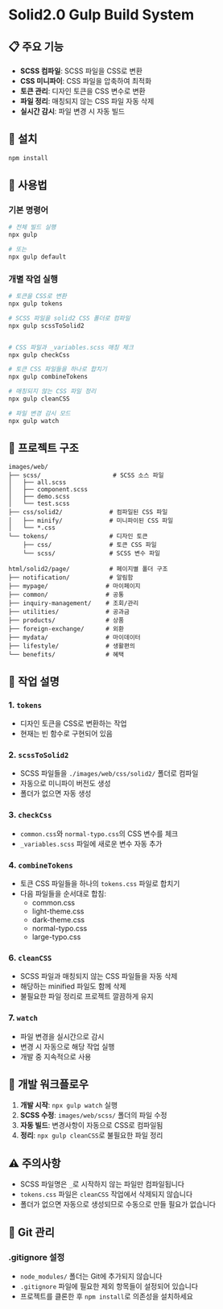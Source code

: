 # Solid2.0 Gulp Build System


## 📋 주요 기능

- **SCSS 컴파일**: SCSS 파일을 CSS로 변환
- **CSS 미니파이**: CSS 파일을 압축하여 최적화
- **토큰 관리**: 디자인 토큰을 CSS 변수로 변환
- **파일 정리**: 매칭되지 않는 CSS 파일 자동 삭제
- **실시간 감시**: 파일 변경 시 자동 빌드

## 🚀 설치

```bash
npm install
```

## 📖 사용법

### 기본 명령어

```bash
# 전체 빌드 실행
npx gulp

# 또는
npx gulp default
```

### 개별 작업 실행

```bash
# 토큰을 CSS로 변환
npx gulp tokens

# SCSS 파일을 solid2 CSS 폴더로 컴파일
npx gulp scssToSolid2


# CSS 파일과 _variables.scss 매칭 체크
npx gulp checkCss

# 토큰 CSS 파일들을 하나로 합치기
npx gulp combineTokens

# 매칭되지 않는 CSS 파일 정리
npx gulp cleanCSS

# 파일 변경 감시 모드
npx gulp watch
```

## 📁 프로젝트 구조

```
images/web/
├── scss/                    # SCSS 소스 파일
│   ├── all.scss
│   ├── component.scss
│   ├── demo.scss
│   └── test.scss
├── css/solid2/             # 컴파일된 CSS 파일
│   ├── minify/             # 미니파이된 CSS 파일
│   └── *.css
└── tokens/                 # 디자인 토큰
    ├── css/                # 토큰 CSS 파일
    └── scss/               # SCSS 변수 파일

html/solid2/page/           # 페이지별 폴더 구조
├── notification/           # 알림함
├── mypage/                # 마이페이지
├── common/                # 공통
├── inquiry-management/    # 조회/관리
├── utilities/             # 공과금
├── products/              # 상품
├── foreign-exchange/      # 외환
├── mydata/                # 마이데이터
├── lifestyle/             # 생활편의
└── benefits/              # 혜택
```

## 🔧 작업 설명

### 1. `tokens`
- 디자인 토큰을 CSS로 변환하는 작업
- 현재는 빈 함수로 구현되어 있음

### 2. `scssToSolid2`
- SCSS 파일들을 `./images/web/css/solid2/` 폴더로 컴파일
- 자동으로 미니파이 버전도 생성
- 폴더가 없으면 자동 생성


### 3. `checkCss`
- `common.css`와 `normal-typo.css`의 CSS 변수를 체크
- `_variables.scss` 파일에 새로운 변수 자동 추가

### 4. `combineTokens`
- 토큰 CSS 파일들을 하나의 `tokens.css` 파일로 합치기
- 다음 파일들을 순서대로 합침:
  - common.css
  - light-theme.css
  - dark-theme.css
  - normal-typo.css
  - large-typo.css

### 6. `cleanCSS`
- SCSS 파일과 매칭되지 않는 CSS 파일들을 자동 삭제
- 해당하는 minified 파일도 함께 삭제
- 불필요한 파일 정리로 프로젝트 깔끔하게 유지

### 7. `watch`
- 파일 변경을 실시간으로 감시
- 변경 시 자동으로 해당 작업 실행
- 개발 중 지속적으로 사용

## 🎯 개발 워크플로우

1. **개발 시작**: `npx gulp watch` 실행
2. **SCSS 수정**: `images/web/scss/` 폴더의 파일 수정
3. **자동 빌드**: 변경사항이 자동으로 CSS로 컴파일됨
4. **정리**: `npx gulp cleanCSS`로 불필요한 파일 정리

## ⚠️ 주의사항

- SCSS 파일명은 `_`로 시작하지 않는 파일만 컴파일됩니다
- `tokens.css` 파일은 `cleanCSS` 작업에서 삭제되지 않습니다
- 폴더가 없으면 자동으로 생성되므로 수동으로 만들 필요가 없습니다

## 📝 Git 관리

### .gitignore 설정
- `node_modules/` 폴더는 Git에 추가되지 않습니다
- `.gitignore` 파일에 필요한 제외 항목들이 설정되어 있습니다
- 프로젝트를 클론한 후 `npm install`로 의존성을 설치하세요

